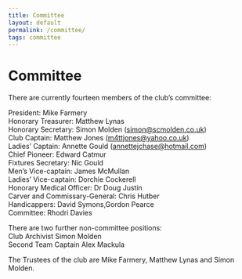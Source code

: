 ```yaml
---
title: Committee
layout: default
permalink: /committee/
tags: committee
---
```


Committee
=========

There are currently fourteen members of the club’s committee:

President: Mike Farmery 	<br>
Honorary Treasurer: Matthew Lynas<br>
Honorary Secretary:	Simon Molden 	(<simon@scmolden.co.uk>)<br>
Club Captain: Matthew Jones	(<m4ttjones@yahoo.co.uk>)<br>
Ladies’ Captain: Annette Gould	(<annettejchase@hotmail.com>)<br>
Chief Pioneer: Edward Catmur 	<br>
Fixtures Secretary: Nic Gould <br>
Men’s Vice-captain: James McMullan	<br>
Ladies’ Vice-captain: Dorchie Cockerell <br>
Honorary Medical Officer: Dr Doug Justin<br>
Carver and Commissary-General: Chris Hutber<br>
Handicappers: David Symons,Gordon Pearce	<br>
Committee:	Rhodri Davies 	<br>

There are two further non-committee positions:<br>
Club Archivist	Simon Molden	<br>
Second Team Captain	Alex Mackula<br>

The Trustees of the club are Mike Farmery, Matthew Lynas and Simon Molden.
